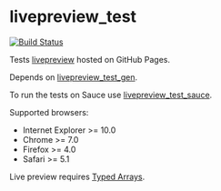 livepreview_test
================

[![Build Status](https://secure.travis-ci.org/bootstraponline/livepreview_test.png?branch=master)](http://travis-ci.org/bootstraponline/livepreview_test)

Tests [livepreview](https://github.com/bootstraponline/livepreview) hosted on GitHub Pages.

Depends on [livepreview_test_gen](https://github.com/bootstraponline/livepreview_test_gen).

To run the tests on Sauce use [livepreview_test_sauce](https://github.com/bootstraponline/livepreview_test_sauce).

Supported browsers:

- Internet Explorer >= 10.0
- Chrome >= 7.0
- Firefox >= 4.0
- Safari >= 5.1

Live preview requires [Typed Arrays](http://caniuse.com/typedarrays).